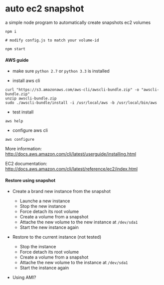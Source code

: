 # auto ec2 snapshot

a simple node program to automatically create snapshots ec2 volumes

```
npm i

# modify config.js to match your volume-id

npm start
```


#### AWS guide
- make sure `python 2.7` or `python 3.3` is installed

- install aws cli
```
curl "https://s3.amazonaws.com/aws-cli/awscli-bundle.zip" -o "awscli-bundle.zip"
unzip awscli-bundle.zip
sudo ./awscli-bundle/install -i /usr/local/aws -b /usr/local/bin/aws
```

- test install
```
aws help
```

- configure aws cli
```
aws configure
```

  More information: http://docs.aws.amazon.com/cli/latest/userguide/installing.html

  EC2 documentation: http://docs.aws.amazon.com/cli/latest/reference/ec2/index.html


#### Restore using snapshot

- Create a brand new instance from the snapshot
  - Launche a new instance
  - Stop the new instance
  - Force detach its root volume
  - Create a volume from a snapshot
  - Attache the new volume to the new instance at `/dev/sda1`
  - Start the new instance again


- Restore to the current instance (not tested)
  - Stop the instance
  - Force detach its root volume
  - Create a volume from a snapshot
  - Attache the new volume to the instance at `/dev/sda1`
  - Start the instance again


- Using AMI?
